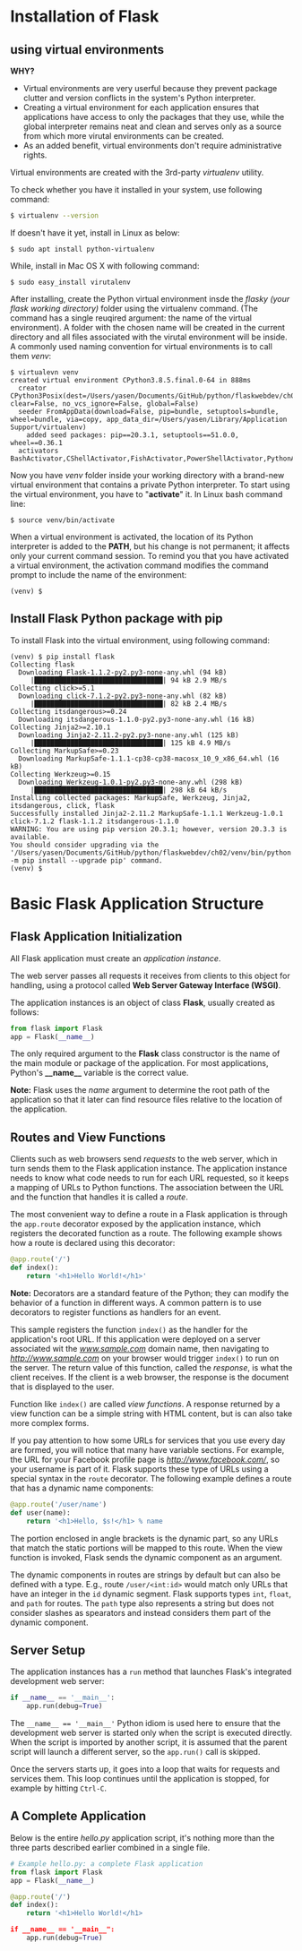 # Installation of Flask

## using virtual environments

__WHY?__

- Virtual environments are very userful because they prevent package clutter and version conflicts in the system's Python interpreter.
- Creating a virtual environment for each application ensures that applications have access to only the packages that they use, while the global interpreter remains neat and clean and serves only as a source from which more virutal environments can be created.
- As an added benefit, virtual environments don't require administrative rights.

Virtual environments are created with the 3rd-party _virtualenv_ utility.

To check whether you have it installed in your system, use following command:

```bash
$ virtualenv --version
```

If doesn't have it yet, install in Linux as below:

```
$ sudo apt install python-virtualenv
```

While, install in Mac OS X with following command:

```
$ sudo easy_install virutalenv
```

After installing, create the Python virtual environment insde the _flasky (your flask working directory)_ folder using the virtualenv command. (The command has a single reuqired argument: the name of the virtual environment). A folder with the chosen name will be created in the current directory and all files associated with the virutal environment will be inside. A commonly used naming convention for virtual environments is to call them _venv_:

```
$ virtualevn venv
created virtual environment CPython3.8.5.final.0-64 in 888ms
  creator CPython3Posix(dest=/Users/yasen/Documents/GitHub/python/flaskwebdev/ch02/venv, clear=False, no_vcs_ignore=False, global=False)
  seeder FromAppData(download=False, pip=bundle, setuptools=bundle, wheel=bundle, via=copy, app_data_dir=/Users/yasen/Library/Application Support/virtualenv)
    added seed packages: pip==20.3.1, setuptools==51.0.0, wheel==0.36.1
  activators BashActivator,CShellActivator,FishActivator,PowerShellActivator,PythonActivator,XonshActivator
```

Now you have _venv_ folder inside your working directory with a brand-new virtual environment that contains a private Python interpreter. To start using the virtual environment, you have to "__activate__" it. In Linux bash command line:

```
$ source venv/bin/activate
```

When a virtual environment is activated, the location of its Python interpreter is added to the __PATH__, but his change is not permanent; it affects only your current command session. To remind you that you have activated a virtual environment, the activation command modifies the command prompt to include the name of the environment:

```
(venv) $
```

## Install Flask Python package with pip

To install Flask into the virtual environment, using following command:

```
(venv) $ pip install flask
Collecting flask
  Downloading Flask-1.1.2-py2.py3-none-any.whl (94 kB)
     |████████████████████████████████| 94 kB 2.9 MB/s 
Collecting click>=5.1
  Downloading click-7.1.2-py2.py3-none-any.whl (82 kB)
     |████████████████████████████████| 82 kB 2.4 MB/s 
Collecting itsdangerous>=0.24
  Downloading itsdangerous-1.1.0-py2.py3-none-any.whl (16 kB)
Collecting Jinja2>=2.10.1
  Downloading Jinja2-2.11.2-py2.py3-none-any.whl (125 kB)
     |████████████████████████████████| 125 kB 4.9 MB/s 
Collecting MarkupSafe>=0.23
  Downloading MarkupSafe-1.1.1-cp38-cp38-macosx_10_9_x86_64.whl (16 kB)
Collecting Werkzeug>=0.15
  Downloading Werkzeug-1.0.1-py2.py3-none-any.whl (298 kB)
     |████████████████████████████████| 298 kB 64 kB/s 
Installing collected packages: MarkupSafe, Werkzeug, Jinja2, itsdangerous, click, flask
Successfully installed Jinja2-2.11.2 MarkupSafe-1.1.1 Werkzeug-1.0.1 click-7.1.2 flask-1.1.2 itsdangerous-1.1.0
WARNING: You are using pip version 20.3.1; however, version 20.3.3 is available.
You should consider upgrading via the '/Users/yasen/Documents/GitHub/python/flaskwebdev/ch02/venv/bin/python -m pip install --upgrade pip' command.
(venv) $
```

# Basic Flask Application Structure

## Flask Application Initialization

All Flask application must create an _application instance_.

The web server passes all requests it receives from clients to this object for handling, using a protocol called __Web Server Gateway Interface (WSGI)__.

The application instances is an object of class __Flask__, usually created as follows:

```python
from flask import Flask
app = Flask(__name__)
```

The only required argument to the __Flask__ class constructor is the name of the main module or package of the application. For most applications, Python's  __\_\_name\_\___ variable is the correct value.

__Note:__ Flask uses the _name_ argument to determine the root path of the application so that it later can find resource files relative to the location of the application.

## Routes and View Functions

Clients such as web browsers send _requests_ to the web server, which in turn sends them to the Flask application instance. The application instance needs to know what code needs to run for each URL requested, so it keeps a mapping of URLs to Python functions. The association between the URL and the function that handles it is called a _route_.

The most convenient way to define a route in a Flask application is through the `app.route` decorator exposed by the application instance, which registers the decorated function as a route. The following example shows how a route is declared using this decorator:

```python
@app.route('/')
def index():
    return '<h1>Hello World!</h1>'
```

__Note:__ Decorators are a standard feature of the Python; they can modify the behavior of a function in different ways. A common pattern is to use decorators to register functions as handlers for an event.

This sample registers the function `index()` as the handler for the application's root URL. If this application were deployed on a server associated wit the _www.sample.com_ domain name, then navigating to _http://www.sample.com_ on your browser would trigger `index()` to run on the server. The return value of this function, called the _response_, is what the client receives. If the client is a web browser, the response is the document that is displayed to the user.

Function like `index()` are called _view functions_. A response returned by a view function can be a simple string with HTML content, but is can also take more complex forms.

If you pay attention to how some URLs for services that you use every day are formed, you will notice that many have variable sections. For example, the URL for your Facebook profile page is _http://www.facebook.com/<your-name>_, so your username is part of it. Flask supports these type of URLs using a special syntax in the `route` decorator. The following example defines a route that has a dynamic name components:

```python
@app.route('/user/name')
def user(name):
    return '<h1>Hello, $s!</h1> % name
```

The portion enclosed in angle brackets is the dynamic part, so any URLs that match the static portions will be mapped to this route. When the view function is invoked, Flask sends the dynamic component as an argument.

The dynamic components in routes are strings by default but can also be defined with a type. E.g., route `/user/<int:id>` would match only URLs that have an integer in the `id` dynamic segment. Flask supports types `int`, `float`, and `path` for routes. The `path` type also represents a string but does not consider slashes as spearators and instead considers them part of the dynamic component.

## Server Setup

The application instances has a `run` method that launches Flask's integrated development web server:

```python
if __name__ == '__main__':
    app.run(debug=True)
```

The `__name__ == '__main__'` Python idiom is used here to ensure that the development web server is started only when the script is executed directly. When the script is imported by another script, it is assumed that the parent script will launch a different server, so the `app.run()` call is skipped.

Once the servers starts up, it goes into a loop that waits for requests and services them. This loop continues until the application is stopped, for example by hitting `Ctrl-C`.

## A Complete Application

Below is the entire _hello.py_ application script, it's nothing more than the three parts described earlier combined in a single file.

```python
# Example hello.py: a complete Flask application
from flask import Flask
app = Flask(__name__)

@app.route('/')
def index():
    return '<h1>Hello World!</h1>

if __name__ == '__main__":
    app.run(debug=True)
```

